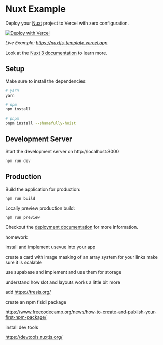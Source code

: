 # Nuxt Example

Deploy your [Nuxt](https://nuxt.com) project to Vercel with zero configuration.

[![Deploy with Vercel](https://vercel.com/button)](https://vercel.com/new/clone?repository-url=https://github.com/vercel/vercel/tree/main/examples/nuxtjs&template=nuxtjs)

_Live Example: https://nuxtjs-template.vercel.app_

Look at the [Nuxt 3 documentation](https://v3.nuxtjs.org) to learn more.

## Setup

Make sure to install the dependencies:

```bash
# yarn
yarn

# npm
npm install

# pnpm
pnpm install --shamefully-hoist
```

## Development Server

Start the development server on http://localhost:3000

```bash
npm run dev
```

## Production

Build the application for production:

```bash
npm run build
```

Locally preview production build:

```bash
npm run preview
```

Checkout the [deployment documentation](https://v3.nuxtjs.org/guide/deploy/presets) for more information.

homework

install and implement usevue into your app

create a card with image masking of an array system for your links
make sure it is scalable

use supabase and implement and use them for storage

understand how slot and layouts works a little bit more

add https://tresjs.org/

create an npm fisidi package

https://www.freecodecamp.org/news/how-to-create-and-publish-your-first-npm-package/

install dev tools

https://devtools.nuxtjs.org/
